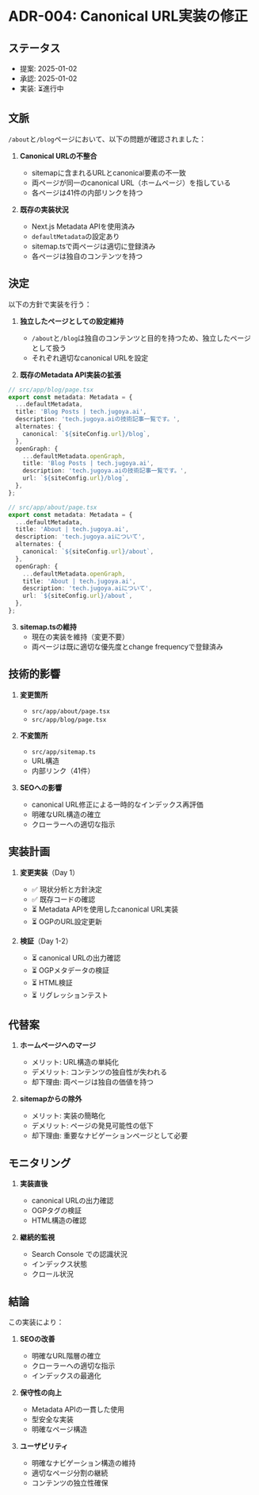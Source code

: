 # ADR-004: Canonical URL実装の修正

## ステータス
- 提案: 2025-01-02
- 承認: 2025-01-02
- 実装: ⏳進行中

## 文脈

`/about`と`/blog`ページにおいて、以下の問題が確認されました：

1. **Canonical URLの不整合**
   - sitemapに含まれるURLとcanonical要素の不一致
   - 両ページが同一のcanonical URL（ホームページ）を指している
   - 各ページは41件の内部リンクを持つ

2. **既存の実装状況**
   - Next.js Metadata APIを使用済み
   - `defaultMetadata`の設定あり
   - sitemap.tsで両ページは適切に登録済み
   - 各ページは独自のコンテンツを持つ

## 決定

以下の方針で実装を行う：

1. **独立したページとしての設定維持**
   - `/about`と`/blog`は独自のコンテンツと目的を持つため、独立したページとして扱う
   - それぞれ適切なcanonical URLを設定

2. **既存のMetadata API実装の拡張**

```typescript
// src/app/blog/page.tsx
export const metadata: Metadata = {
  ...defaultMetadata,
  title: 'Blog Posts | tech.jugoya.ai',
  description: 'tech.jugoya.aiの技術記事一覧です。',
  alternates: {
    canonical: `${siteConfig.url}/blog`,
  },
  openGraph: {
    ...defaultMetadata.openGraph,
    title: 'Blog Posts | tech.jugoya.ai',
    description: 'tech.jugoya.aiの技術記事一覧です。',
    url: `${siteConfig.url}/blog`,
  },
};

// src/app/about/page.tsx
export const metadata: Metadata = {
  ...defaultMetadata,
  title: 'About | tech.jugoya.ai',
  description: 'tech.jugoya.aiについて',
  alternates: {
    canonical: `${siteConfig.url}/about`,
  },
  openGraph: {
    ...defaultMetadata.openGraph,
    title: 'About | tech.jugoya.ai',
    description: 'tech.jugoya.aiについて',
    url: `${siteConfig.url}/about`,
  },
};
```

3. **sitemap.tsの維持**
   - 現在の実装を維持（変更不要）
   - 両ページは既に適切な優先度とchange frequencyで登録済み

## 技術的影響

1. **変更箇所**
   - `src/app/about/page.tsx`
   - `src/app/blog/page.tsx`

2. **不変箇所**
   - `src/app/sitemap.ts`
   - URL構造
   - 内部リンク（41件）

3. **SEOへの影響**
   - canonical URL修正による一時的なインデックス再評価
   - 明確なURL構造の確立
   - クローラーへの適切な指示

## 実装計画

1. **変更実装**（Day 1）
   - ✅ 現状分析と方針決定
   - ✅ 既存コードの確認
   - ⏳ Metadata APIを使用したcanonical URL実装
   - ⏳ OGPのURL設定更新

2. **検証**（Day 1-2）
   - ⏳ canonical URLの出力確認
   - ⏳ OGPメタデータの検証
   - ⏳ HTML検証
   - ⏳ リグレッションテスト

## 代替案

1. **ホームページへのマージ**
   - メリット: URL構造の単純化
   - デメリット: コンテンツの独自性が失われる
   - 却下理由: 両ページは独自の価値を持つ

2. **sitemapからの除外**
   - メリット: 実装の簡略化
   - デメリット: ページの発見可能性の低下
   - 却下理由: 重要なナビゲーションページとして必要

## モニタリング

1. **実装直後**
   - canonical URLの出力確認
   - OGPタグの検証
   - HTML構造の確認

2. **継続的監視**
   - Search Console での認識状況
   - インデックス状態
   - クロール状況

## 結論

この実装により：

1. **SEOの改善**
   - 明確なURL階層の確立
   - クローラーへの適切な指示
   - インデックスの最適化

2. **保守性の向上**
   - Metadata APIの一貫した使用
   - 型安全な実装
   - 明確なページ構造

3. **ユーザビリティ**
   - 明確なナビゲーション構造の維持
   - 適切なページ分割の継続
   - コンテンツの独立性確保